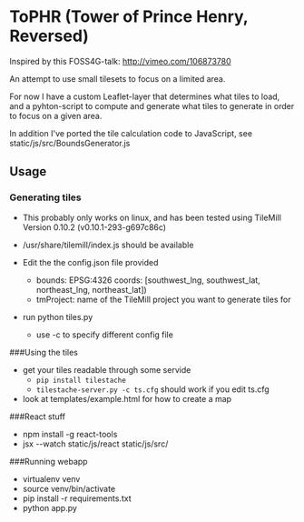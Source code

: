 ToPHR (Tower of Prince Henry, Reversed)
=======================================

Inspired by this FOSS4G-talk: http://vimeo.com/106873780

An attempt to use small tilesets to focus on a limited area.

For now I have a custom Leaflet-layer that determines what tiles to load,
and a pyhton-script to compute and generate what tiles to generate in order to focus on a given area.

In addition I've ported the tile calculation code to JavaScript, see static/js/src/BoundsGenerator.js

Usage
-----

### Generating tiles

* This probably only works on linux, and has been tested using TileMill Version 0.10.2 (v0.10.1-293-g697c86c)
* /usr/share/tilemill/index.js should be available

* Edit the the config.json file provided
   * bounds: EPSG:4326 coords: [southwest_lng, southwest_lat, northeast_lng, northeast_lat])
   * tmProject: name of the TileMill project you want to generate tiles for

* run python tiles.py
   * use -c to specify different config file


###Using the tiles
* get your tiles readable through some servide
    * ```pip install tilestache```
    * ```tilestache-server.py -c ts.cfg``` should work if you edit ts.cfg
* look at templates/example.html for how to create a map


###React stuff
* npm install -g react-tools
* jsx --watch static/js/react static/js/src/


###Running webapp
* virtualenv venv
* source venv/bin/activate
* pip install -r requirements.txt
* python app.py
